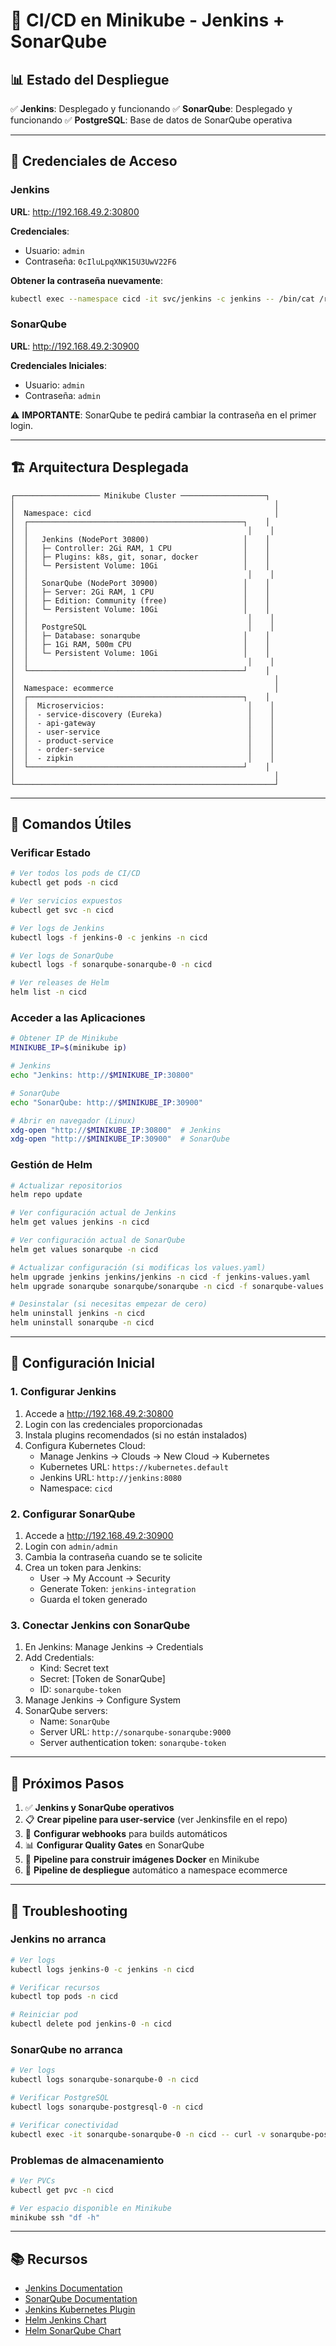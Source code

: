 # 🚀 CI/CD en Minikube - Jenkins + SonarQube

## 📊 Estado del Despliegue

✅ **Jenkins**: Desplegado y funcionando
✅ **SonarQube**: Desplegado y funcionando
✅ **PostgreSQL**: Base de datos de SonarQube operativa

---

## 🔐 Credenciales de Acceso

### Jenkins

**URL**: <http://192.168.49.2:30800>

**Credenciales**:

- Usuario: `admin`
- Contraseña: `0cIluLpqXNK15U3UwV22F6`

**Obtener la contraseña nuevamente**:

```bash
kubectl exec --namespace cicd -it svc/jenkins -c jenkins -- /bin/cat /run/secrets/additional/chart-admin-password && echo
```

### SonarQube

**URL**: <http://192.168.49.2:30900>

**Credenciales Iniciales**:

- Usuario: `admin`
- Contraseña: `admin`

⚠️ **IMPORTANTE**: SonarQube te pedirá cambiar la contraseña en el primer login.

---

## 🏗️ Arquitectura Desplegada

```
┌─────────────────── Minikube Cluster ───────────────────┐
│                                                          │
│  Namespace: cicd                                         │
│  ┌────────────────────────────────────────────────┐    │
│  │                                                 │    │
│  │   Jenkins (NodePort 30800)                     │    │
│  │   ├─ Controller: 2Gi RAM, 1 CPU                │    │
│  │   ├─ Plugins: k8s, git, sonar, docker          │    │
│  │   └─ Persistent Volume: 10Gi                   │    │
│  │                                                 │    │
│  │   SonarQube (NodePort 30900)                   │    │
│  │   ├─ Server: 2Gi RAM, 1 CPU                    │    │
│  │   ├─ Edition: Community (free)                 │    │
│  │   └─ Persistent Volume: 10Gi                   │    │
│  │                                                 │    │
│  │   PostgreSQL                                    │    │
│  │   ├─ Database: sonarqube                       │    │
│  │   ├─ 1Gi RAM, 500m CPU                         │    │
│  │   └─ Persistent Volume: 10Gi                   │    │
│  │                                                 │    │
│  └────────────────────────────────────────────────┘    │
│                                                          │
│  Namespace: ecommerce                                    │
│  ┌────────────────────────────────────────────────┐    │
│  │  Microservicios:                                │    │
│  │  - service-discovery (Eureka)                   │    │
│  │  - api-gateway                                  │    │
│  │  - user-service                                 │    │
│  │  - product-service                              │    │
│  │  - order-service                                │    │
│  │  - zipkin                                       │    │
│  └────────────────────────────────────────────────┘    │
│                                                          │
└──────────────────────────────────────────────────────────┘
```

---

## 🔧 Comandos Útiles

### Verificar Estado

```bash
# Ver todos los pods de CI/CD
kubectl get pods -n cicd

# Ver servicios expuestos
kubectl get svc -n cicd

# Ver logs de Jenkins
kubectl logs -f jenkins-0 -c jenkins -n cicd

# Ver logs de SonarQube
kubectl logs -f sonarqube-sonarqube-0 -n cicd

# Ver releases de Helm
helm list -n cicd
```

### Acceder a las Aplicaciones

```bash
# Obtener IP de Minikube
MINIKUBE_IP=$(minikube ip)

# Jenkins
echo "Jenkins: http://$MINIKUBE_IP:30800"

# SonarQube
echo "SonarQube: http://$MINIKUBE_IP:30900"

# Abrir en navegador (Linux)
xdg-open "http://$MINIKUBE_IP:30800"  # Jenkins
xdg-open "http://$MINIKUBE_IP:30900"  # SonarQube
```

### Gestión de Helm

```bash
# Actualizar repositorios
helm repo update

# Ver configuración actual de Jenkins
helm get values jenkins -n cicd

# Ver configuración actual de SonarQube
helm get values sonarqube -n cicd

# Actualizar configuración (si modificas los values.yaml)
helm upgrade jenkins jenkins/jenkins -n cicd -f jenkins-values.yaml
helm upgrade sonarqube sonarqube/sonarqube -n cicd -f sonarqube-values.yaml

# Desinstalar (si necesitas empezar de cero)
helm uninstall jenkins -n cicd
helm uninstall sonarqube -n cicd
```

---

## 📝 Configuración Inicial

### 1. Configurar Jenkins

1. Accede a <http://192.168.49.2:30800>
2. Login con las credenciales proporcionadas
3. Instala plugins recomendados (si no están instalados)
4. Configura Kubernetes Cloud:
   - Manage Jenkins → Clouds → New Cloud → Kubernetes
   - Kubernetes URL: `https://kubernetes.default`
   - Jenkins URL: `http://jenkins:8080`
   - Namespace: `cicd`

### 2. Configurar SonarQube

1. Accede a <http://192.168.49.2:30900>
2. Login con `admin/admin`
3. Cambia la contraseña cuando se te solicite
4. Crea un token para Jenkins:
   - User → My Account → Security
   - Generate Token: `jenkins-integration`
   - Guarda el token generado

### 3. Conectar Jenkins con SonarQube

1. En Jenkins: Manage Jenkins → Credentials
2. Add Credentials:
   - Kind: Secret text
   - Secret: [Token de SonarQube]
   - ID: `sonarqube-token`
3. Manage Jenkins → Configure System
4. SonarQube servers:
   - Name: `SonarQube`
   - Server URL: `http://sonarqube-sonarqube:9000`
   - Server authentication token: `sonarqube-token`

---

## 🚀 Próximos Pasos

1. ✅ **Jenkins y SonarQube operativos**
2. 📋 **Crear pipeline para user-service** (ver Jenkinsfile en el repo)
3. 🔄 **Configurar webhooks** para builds automáticos
4. 📊 **Configurar Quality Gates** en SonarQube
5. 🐳 **Pipeline para construir imágenes Docker** en Minikube
6. 🚢 **Pipeline de despliegue** automático a namespace ecommerce

---

## 🐛 Troubleshooting

### Jenkins no arranca

```bash
# Ver logs
kubectl logs jenkins-0 -c jenkins -n cicd

# Verificar recursos
kubectl top pods -n cicd

# Reiniciar pod
kubectl delete pod jenkins-0 -n cicd
```

### SonarQube no arranca

```bash
# Ver logs
kubectl logs sonarqube-sonarqube-0 -n cicd

# Verificar PostgreSQL
kubectl logs sonarqube-postgresql-0 -n cicd

# Verificar conectividad
kubectl exec -it sonarqube-sonarqube-0 -n cicd -- curl -v sonarqube-postgresql:5432
```

### Problemas de almacenamiento

```bash
# Ver PVCs
kubectl get pvc -n cicd

# Ver espacio disponible en Minikube
minikube ssh "df -h"
```

---

## 📚 Recursos

- [Jenkins Documentation](https://www.jenkins.io/doc/)
- [SonarQube Documentation](https://docs.sonarqube.org/)
- [Jenkins Kubernetes Plugin](https://plugins.jenkins.io/kubernetes/)
- [Helm Jenkins Chart](https://github.com/jenkinsci/helm-charts)
- [Helm SonarQube Chart](https://github.com/SonarSource/helm-chart-sonarqube)
